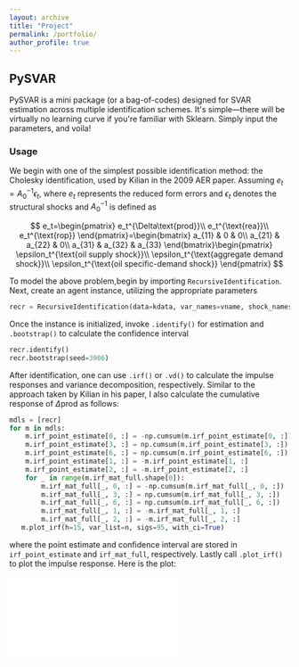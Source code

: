 ```yaml
---
layout: archive
title: "Project"
permalink: /portfolio/
author_profile: true
---
```


## PySVAR

PySVAR is a mini package (or a bag-of-codes) designed for SVAR estimation across multiple identification schemes. It's simple—there will be virtually no learning curve if you're familiar with Sklearn. Simply input the parameters, and voila!

### Usage
We begin with one of the simplest possible identification method: the Cholesky identification, used by Kilian in the 2009 AER paper. Assuming $e_t=A_0^{−1}\epsilon_t$, where $e_t$ represents the reduced form errors and $\epsilon_t$ denotes the structural shocks and $A_0^{-1}$ is defined as

$$
e_t=\begin{pmatrix}
e_t^{\Delta\text{prod}}\\
e_t^{\text{rea}}\\
e_t^{\text{rop}}
\end{pmatrix}=\begin{bmatrix}
a_{11} & 0 & 0\\
a_{21} & a_{22} & 0\\
a_{31} & a_{32} & a_{33}
\end{bmatrix}\begin{pmatrix}
\epsilon_t^{\text{oil supply shock}}\\
\epsilon_t^{\text{aggregate demand shock}}\\
\epsilon_t^{\text{oil specific-demand shock}}
\end{pmatrix}
$$

To model the above problem,begin by importing `RecursiveIdentification`. Next, create an agent instance, utilizing the appropriate parameters
``` python
recr = RecursiveIdentification(data=kdata, var_names=vname, shock_names=sname, date_frequency='M', lag_order=24)
```

Once the instance is initialized, invoke `.identify()` for estimation and `.bootstrap()` to calculate the confidence interval
```python
recr.identify()
recr.bootstrap(seed=3906)
```

After identification, one can use `.irf()` or `.vd()` to calculate the impulse responses and variance decomposition, respectively. Similar to the approach taken by Kilian in his paper, I also calculate the cumulative response of $\Delta \text{prod}$ as follows:
```python
mdls = [recr]
for m in mdls:
    m.irf_point_estimate[0, :] = -np.cumsum(m.irf_point_estimate[0, :])
    m.irf_point_estimate[3, :] = np.cumsum(m.irf_point_estimate[3, :])
    m.irf_point_estimate[6, :] = np.cumsum(m.irf_point_estimate[6, :])
    m.irf_point_estimate[1, :] = -m.irf_point_estimate[1, :]
    m.irf_point_estimate[2, :] = -m.irf_point_estimate[2, :]
    for _ in range(m.irf_mat_full.shape[0]):
        m.irf_mat_full[_, 0, :] = -np.cumsum(m.irf_mat_full[_, 0, :])
        m.irf_mat_full[_, 3, :] = np.cumsum(m.irf_mat_full[_, 3, :])
        m.irf_mat_full[_, 6, :] = np.cumsum(m.irf_mat_full[_, 6, :])
        m.irf_mat_full[_, 1, :] = -m.irf_mat_full[_, 1, :]
        m.irf_mat_full[_, 2, :] = -m.irf_mat_full[_, 2, :]
   m.plot_irf(h=15, var_list=n, sigs=95, with_ci=True)
```

where the point estimate and confidence interval are stored in `irf_point_estimate` and `irf_mat_full`, respectively.  Lastly call `.plot_irf()` to plot the impulse response. Here is the plot:

![suppy](../images/suppy.pdf)
